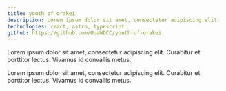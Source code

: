 ```yaml
---
title: youth of orakei
description: Lorem ipsum dolor sit amet, consectetur adipiscing elit.
technologies: react, astro, typescript
github: https://github.com/UoaWDCC/youth-of-orakei
---
```


Lorem ipsum dolor sit amet, consectetur adipiscing elit. Curabitur et  porttitor lectus. Vivamus id convallis metus.


Lorem ipsum dolor sit amet, consectetur adipiscing elit. Curabitur et  porttitor lectus. Vivamus id convallis metus.